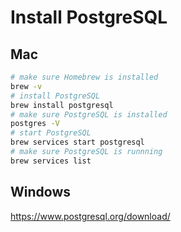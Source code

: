 # Install PostgreSQL

## Mac

```sh
# make sure Homebrew is installed
brew -v
# install PostgreSQL
brew install postgresql
# make sure PostgreSQL is installed
postgres -V
# start PostgreSQL
brew services start postgresql
# make sure PostgreSQL is runnning
brew services list
```

## Windows

https://www.postgresql.org/download/
